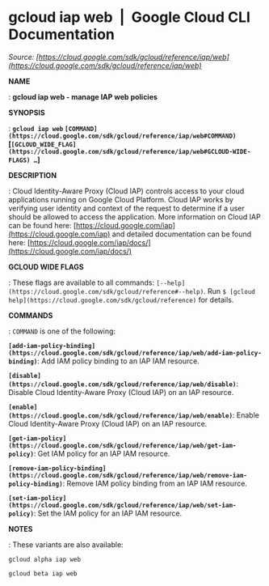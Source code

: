 # gcloud iap web  |  Google Cloud CLI Documentation

*Source: [https://cloud.google.com/sdk/gcloud/reference/iap/web](https://cloud.google.com/sdk/gcloud/reference/iap/web)*

**NAME**

: **gcloud iap web - manage IAP web policies**

**SYNOPSIS**

: **`gcloud iap web` `[COMMAND](https://cloud.google.com/sdk/gcloud/reference/iap/web#COMMAND)` [`[GCLOUD_WIDE_FLAG](https://cloud.google.com/sdk/gcloud/reference/iap/web#GCLOUD-WIDE-FLAGS) …`]**

**DESCRIPTION**

: Cloud Identity-Aware Proxy (Cloud IAP) controls access to your cloud
applications running on Google Cloud Platform. Cloud IAP works by verifying user
identity and context of the request to determine if a user should be allowed to
access the application.
More information on Cloud IAP can be found here: [https://cloud.google.com/iap](https://cloud.google.com/iap) and
detailed documentation can be found here: [https://cloud.google.com/iap/docs/](https://cloud.google.com/iap/docs/)

**GCLOUD WIDE FLAGS**

: These flags are available to all commands: `[--help](https://cloud.google.com/sdk/gcloud/reference#--help)`.
Run `$ [gcloud help](https://cloud.google.com/sdk/gcloud/reference)` for details.

**COMMANDS**

: ``COMMAND`` is one of the following:

**`[add-iam-policy-binding](https://cloud.google.com/sdk/gcloud/reference/iap/web/add-iam-policy-binding)`**:
Add IAM policy binding to an IAP IAM resource.

**`[disable](https://cloud.google.com/sdk/gcloud/reference/iap/web/disable)`**:
Disable Cloud Identity-Aware Proxy (Cloud IAP) on an IAP resource.

**`[enable](https://cloud.google.com/sdk/gcloud/reference/iap/web/enable)`**:
Enable Cloud Identity-Aware Proxy (Cloud IAP) on an IAP resource.

**`[get-iam-policy](https://cloud.google.com/sdk/gcloud/reference/iap/web/get-iam-policy)`**:
Get IAM policy for an IAP IAM resource.

**`[remove-iam-policy-binding](https://cloud.google.com/sdk/gcloud/reference/iap/web/remove-iam-policy-binding)`**:
Remove IAM policy binding from an IAP IAM resource.

**`[set-iam-policy](https://cloud.google.com/sdk/gcloud/reference/iap/web/set-iam-policy)`**:
Set the IAM policy for an IAP IAM resource.

**NOTES**

: These variants are also available:

```
gcloud alpha iap web
```

```
gcloud beta iap web
```